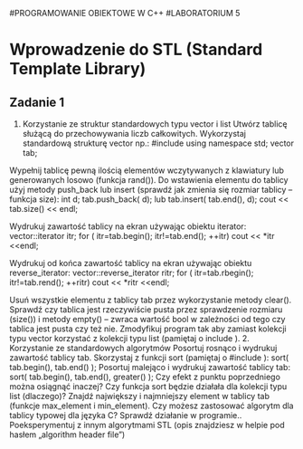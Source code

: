 #PROGRAMOWANIE OBIEKTOWE W C++
#LABORATORIUM 5

# Wprowadzenie do STL (Standard Template Library)

## Zadanie 1
1. Korzystanie ze struktur standardowych typu vector i list
Utwórz tablicę służącą do przechowywania liczb całkowitych. Wykorzystaj standardową strukturę vector np.:
#include <vector>
using namespace std;
vector<int>	tab;

Wypełnij tablicę pewną ilością elementów wczytywanych z klawiatury lub generowanych losowo (funkcja rand()). Do wstawienia elementu do tablicy użyj metody push_back lub insert (sprawdź jak zmienia się rozmiar tablicy – funkcja size):
int d;
tab.push_back( d);		lub	tab.insert( tab.end(), d);
cout << tab.size() << endl;

Wydrukuj zawartość tablicy na ekran używając obiektu iterator:
vector<int>::iterator	itr;
for ( itr=tab.begin(); itr!=tab.end(); ++itr)
cout << *itr <<endl;

Wydrukuj od końca zawartość tablicy na ekran używając obiektu reverse_iterator:
vector<int>::reverse_iterator	ritr;
for ( itr=tab.rbegin(); itr!=tab.rend(); ++ritr)
cout << *ritr <<endl;

Usuń wszystkie elementu z tablicy tab przez wykorzystanie metody clear(). Sprawdź czy tablica jest rzeczywiście pusta przez sprawdzenie rozmiaru (size()) i metody empty() – zwraca wartość bool w zależności od tego czy tablica jest pusta czy też nie.
Zmodyfikuj program tak aby zamiast kolekcji typu vector korzystać z kolekcji typu list (pamiętaj o include <list>).
2. Korzystanie ze standardowych algorytmów
Posortuj rosnąco i wydrukuj zawartość tablicy tab. Skorzystaj z funkcji sort (pamiętaj o #include <algorithm>):
sort( tab.begin(), tab.end() );
Posortuj malejąco i wydrukuj zawartość tablicy tab:
sort( tab.begin(), tab.end(), greater<int>() );
Czy efekt z punktu poprzedniego można osiągnąć inaczej? Czy funkcja sort będzie działała dla kolekcji typu list (dlaczego)?
Znajdź największy i najmniejszy element w tablicy tab (funkcje max_element i min_element).
Czy możesz zastosować algorytm dla tablicy typowej dla języka C? Sprawdź działanie w programie..
Poeksperymentuj z innym algorytmami STL (opis znajdziesz w helpie pod hasłem „algorithm header file”)








